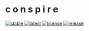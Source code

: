 # c o n s p i r e

[![stable](https://img.shields.io/badge/docs-stable-blue)](https://mrbuche.github.io/Conspire.jl/stable)
[![latest](https://img.shields.io/badge/docs-latest-blue)](https://mrbuche.github.io/Conspire.jl/latest)
[![license](https://img.shields.io/github/license/mrbuche/Conspire.jl?color=blue)](https://github.com/mrbuche/Conspire.jl?tab=GPL-3.0-1-ov-file#GPL-3.0-1-ov-file)
[![release](https://img.shields.io/github/v/release/mrbuche/Conspire.jl?color=blue)](https://github.com/mrbuche/Conspire.jl)
